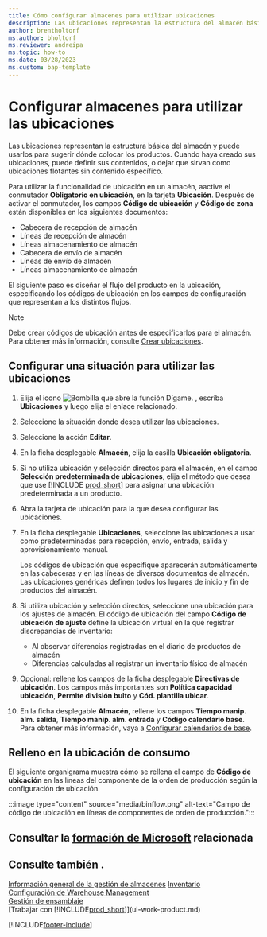 ```yaml
---
title: Cómo configurar almacenes para utilizar ubicaciones
description: Las ubicaciones representan la estructura del almacén básico y se utilizan para realizar sugerencias sobre la colocación de los artículos.
author: brentholtorf
ms.author: bholtorf
ms.reviewer: andreipa
ms.topic: how-to
ms.date: 03/28/2023
ms.custom: bap-template
---
```


# Configurar almacenes para utilizar las ubicaciones

Las ubicaciones representan la estructura básica del almacén y puede usarlos para sugerir dónde colocar los productos. Cuando haya creado sus ubicaciones, puede definir sus contenidos, o dejar que sirvan como ubicaciones flotantes sin contenido específico.

Para utilizar la funcionalidad de ubicación en un almacén, aactive el conmutador **Obligatorio en ubicación**, en la tarjeta **Ubicación**. Después de activar el conmutador, los campos **Código de ubicación** y **Código de zona** están disponibles en los siguientes documentos:

* Cabecera de recepción de almacén
* Líneas de recepción de almacén
* Líneas almacenamiento de almacén
* Cabecera de envío de almacén
* Líneas de envío de almacén
* Líneas almacenamiento de almacén

El siguiente paso es diseñar el flujo del producto en la ubicación, especificando los códigos de ubicación en los campos de configuración que representan a los distintos flujos.  

> [!NOTE]  
> Debe crear códigos de ubicación antes de especificarlos para el almacén. Para obtener más información, consulte [Crear ubicaciones](warehouse-how-to-create-individual-bins.md).  

## Configurar una situación para utilizar las ubicaciones

1. Elija el icono ![Bombilla que abre la función Dígame.](media/ui-search/search_small.png "Dígame qué desea hacer") , escriba **Ubicaciones** y luego elija el enlace relacionado.  
2. Seleccione la situación donde desea utilizar las ubicaciones.  
3. Seleccione la acción **Editar**.  
4. En la ficha desplegable **Almacén**, elija la casilla **Ubicación obligatoria**.  
5. Si no utiliza ubicación y selección directos para el almacén, en el campo **Selección predeterminada de ubicaciones**, elija el método que desea que use [!INCLUDE [prod_short](includes/prod_short.md)] para asignar una ubicación predeterminada a un producto.  
6. Abra la tarjeta de ubicación para la que desea configurar las ubicaciones.
7. En la ficha desplegable **Ubicaciones**, seleccione las ubicaciones a usar como predeterminadas para recepción, envío, entrada, salida y aprovisionamiento manual.  

    Los códigos de ubicación que especifique aparecerán automáticamente en las cabeceras y en las líneas de diversos documentos de almacén. Las ubicaciones genéricas definen todos los lugares de inicio y fin de productos del almacén.  
8. Si utiliza ubicación y selección directos, seleccione una ubicación para los ajustes de almacén. El código de ubicación del campo **Código de ubicación de ajuste** define la ubicación virtual en la que registrar discrepancias de inventario:

    * Al observar diferencias registradas en el diario de productos de almacén
    * Diferencias calculadas al registrar un inventario físico de almacén  
9. Opcional: rellene los campos de la ficha desplegable **Directivas de ubicación**. Los campos más importantes son **Política capacidad ubicación**, **Permite división bulto** y **Cód. plantilla ubicar**.  
10. En la ficha desplegable **Almacén**, rellene los campos **Tiempo manip. alm. salida**, **Tiempo manip. alm. entrada** y **Código calendario base**. Para obtener más información, vaya a [Configurar calendarios de base](across-how-to-assign-base-calendars.md).

## Relleno en la ubicación de consumo

El siguiente organigrama muestra cómo se rellena el campo de **Código de ubicación** en las líneas del componente de la orden de producción según la configuración de ubicación.

:::image type="content" source="media/binflow.png" alt-text="Campo de código de ubicación en líneas de componentes de orden de producción.":::

## Consultar la [formación de Microsoft](/training/modules/configure-bins-location/) relacionada

## Consulte también .

[Información general de la gestión de almacenes](design-details-warehouse-management.md)
[Inventario](inventory-manage-inventory.md)  
[Configuración de Warehouse Management](warehouse-setup-warehouse.md)  
[Gestión de ensamblaje](assembly-assemble-items.md)  
[Trabajar con [!INCLUDE[prod_short](includes/prod_short.md)]](ui-work-product.md)

[!INCLUDE[footer-include](includes/footer-banner.md)]
